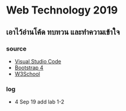 # Web Technology 2019

## เอาไว้อ่านโค้ด ทบทวน และทำความเข้าใจ

### source
- [Visual Studio Code](https://code.visualstudio.com/)
- [Bootstrap 4](https://getbootstrap.com/)
- [W3School](https://www.w3schools.com/)

### log
- 4 Sep 19  add lab 1-2
